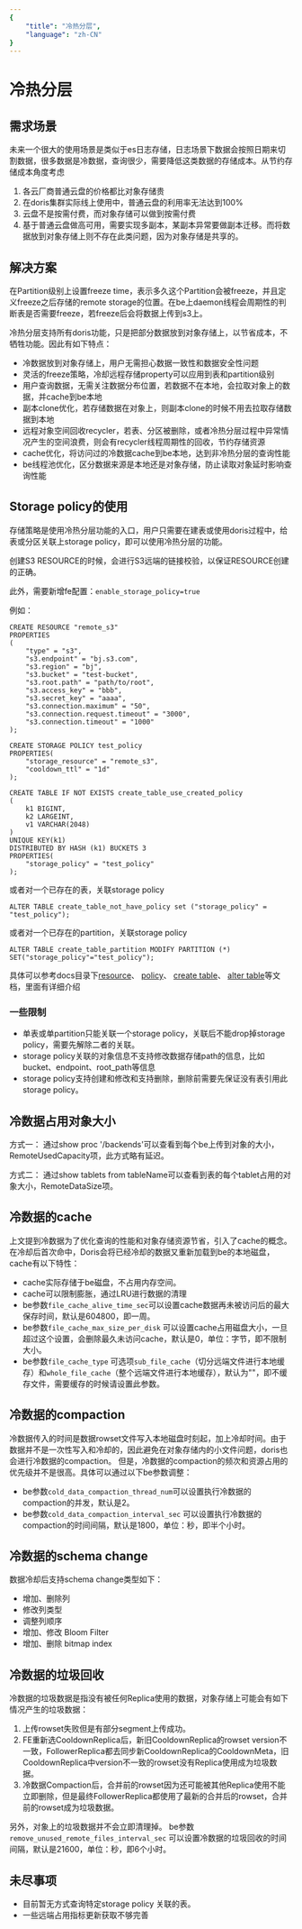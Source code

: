 ```yaml
---
{
    "title": "冷热分层",
    "language": "zh-CN"
}
---
```


<!-- 
Licensed to the Apache Software Foundation (ASF) under one
or more contributor license agreements.  See the NOTICE file
distributed with this work for additional information
regarding copyright ownership.  The ASF licenses this file
to you under the Apache License, Version 2.0 (the
"License"); you may not use this file except in compliance
with the License.  You may obtain a copy of the License at

  http://www.apache.org/licenses/LICENSE-2.0

Unless required by applicable law or agreed to in writing,
software distributed under the License is distributed on an
"AS IS" BASIS, WITHOUT WARRANTIES OR CONDITIONS OF ANY
KIND, either express or implied.  See the License for the
specific language governing permissions and limitations
under the License.
-->

# 冷热分层

## 需求场景

未来一个很大的使用场景是类似于es日志存储，日志场景下数据会按照日期来切割数据，很多数据是冷数据，查询很少，需要降低这类数据的存储成本。从节约存储成本角度考虑
1. 各云厂商普通云盘的价格都比对象存储贵
2. 在doris集群实际线上使用中，普通云盘的利用率无法达到100%
3. 云盘不是按需付费，而对象存储可以做到按需付费
4. 基于普通云盘做高可用，需要实现多副本，某副本异常要做副本迁移。而将数据放到对象存储上则不存在此类问题，因为对象存储是共享的。

## 解决方案
在Partition级别上设置freeze time，表示多久这个Partition会被freeze，并且定义freeze之后存储的remote storage的位置。在be上daemon线程会周期性的判断表是否需要freeze，若freeze后会将数据上传到s3上。

冷热分层支持所有doris功能，只是把部分数据放到对象存储上，以节省成本，不牺牲功能。因此有如下特点：

- 冷数据放到对象存储上，用户无需担心数据一致性和数据安全性问题
- 灵活的freeze策略，冷却远程存储property可以应用到表和partition级别
- 用户查询数据，无需关注数据分布位置，若数据不在本地，会拉取对象上的数据，并cache到be本地
- 副本clone优化，若存储数据在对象上，则副本clone的时候不用去拉取存储数据到本地
- 远程对象空间回收recycler，若表、分区被删除，或者冷热分层过程中异常情况产生的空间浪费，则会有recycler线程周期性的回收，节约存储资源
- cache优化，将访问过的冷数据cache到be本地，达到非冷热分层的查询性能
- be线程池优化，区分数据来源是本地还是对象存储，防止读取对象延时影响查询性能

## Storage policy的使用

存储策略是使用冷热分层功能的入口，用户只需要在建表或使用doris过程中，给表或分区关联上storage policy，即可以使用冷热分层的功能。

<version since="dev"></version> 创建S3 RESOURCE的时候，会进行S3远端的链接校验，以保证RESOURCE创建的正确。

此外，需要新增fe配置：`enable_storage_policy=true`

例如：

```
CREATE RESOURCE "remote_s3"
PROPERTIES
(
    "type" = "s3",
    "s3.endpoint" = "bj.s3.com",
    "s3.region" = "bj",
    "s3.bucket" = "test-bucket",
    "s3.root.path" = "path/to/root",
    "s3.access_key" = "bbb",
    "s3.secret_key" = "aaaa",
    "s3.connection.maximum" = "50",
    "s3.connection.request.timeout" = "3000",
    "s3.connection.timeout" = "1000"
);

CREATE STORAGE POLICY test_policy
PROPERTIES(
    "storage_resource" = "remote_s3",
    "cooldown_ttl" = "1d"
);

CREATE TABLE IF NOT EXISTS create_table_use_created_policy 
(
    k1 BIGINT,
    k2 LARGEINT,
    v1 VARCHAR(2048)
)
UNIQUE KEY(k1)
DISTRIBUTED BY HASH (k1) BUCKETS 3
PROPERTIES(
    "storage_policy" = "test_policy"
);
```
或者对一个已存在的表，关联storage policy
```
ALTER TABLE create_table_not_have_policy set ("storage_policy" = "test_policy");
```
或者对一个已存在的partition，关联storage policy
```
ALTER TABLE create_table_partition MODIFY PARTITION (*) SET("storage_policy"="test_policy");
```
具体可以参考docs目录下[resource](../sql-manual/sql-reference/Data-Definition-Statements/Create/CREATE-RESOURCE.md)、 [policy](../sql-manual/sql-reference/Data-Definition-Statements/Create/CREATE-POLICY.md)、 [create table](../sql-manual/sql-reference/Data-Definition-Statements/Create/CREATE-TABLE.md)、 [alter table](../sql-manual/sql-reference/Data-Definition-Statements/Alter/ALTER-TABLE-COLUMN.md)等文档，里面有详细介绍

### 一些限制

- 单表或单partition只能关联一个storage policy，关联后不能drop掉storage policy，需要先解除二者的关联。
- storage policy关联的对象信息不支持修改数据存储path的信息，比如bucket、endpoint、root_path等信息
- storage policy支持创建和修改和支持删除，删除前需要先保证没有表引用此storage policy。

## 冷数据占用对象大小
方式一：
通过show proc '/backends'可以查看到每个be上传到对象的大小，RemoteUsedCapacity项，此方式略有延迟。

方式二：
通过show tablets from tableName可以查看到表的每个tablet占用的对象大小，RemoteDataSize项。

## 冷数据的cache
上文提到冷数据为了优化查询的性能和对象存储资源节省，引入了cache的概念。在冷却后首次命中，Doris会将已经冷却的数据又重新加载到be的本地磁盘，cache有以下特性：
- cache实际存储于be磁盘，不占用内存空间。
- cache可以限制膨胀，通过LRU进行数据的清理
- be参数`file_cache_alive_time_sec`可以设置cache数据再未被访问后的最大保存时间，默认是604800，即一周。
- be参数`file_cache_max_size_per_disk` 可以设置cache占用磁盘大小，一旦超过这个设置，会删除最久未访问cache，默认是0，单位：字节，即不限制大小。
- be参数`file_cache_type` 可选项`sub_file_cache`（切分远端文件进行本地缓存）和`whole_file_cache`（整个远端文件进行本地缓存），默认为""，即不缓存文件，需要缓存的时候请设置此参数。

## 冷数据的compaction
冷数据传入的时间是数据rowset文件写入本地磁盘时刻起，加上冷却时间。由于数据并不是一次性写入和冷却的，因此避免在对象存储内的小文件问题，doris也会进行冷数据的compaction。
但是，冷数据的compaction的频次和资源占用的优先级并不是很高。具体可以通过以下be参数调整：
- be参数`cold_data_compaction_thread_num`可以设置执行冷数据的compaction的并发，默认是2。
- be参数`cold_data_compaction_interval_sec` 可以设置执行冷数据的compaction的时间间隔，默认是1800，单位：秒，即半个小时。

## 冷数据的schema change
数据冷却后支持schema change类型如下：
- 增加、删除列
- 修改列类型
- 调整列顺序
- 增加、修改 Bloom Filter
- 增加、删除 bitmap index

## 冷数据的垃圾回收
冷数据的垃圾数据是指没有被任何Replica使用的数据，对象存储上可能会有如下情况产生的垃圾数据：
1. 上传rowset失败但是有部分segment上传成功。
2. FE重新选CooldownReplica后，新旧CooldownReplica的rowset version不一致，FollowerReplica都去同步新CooldownReplica的CooldownMeta，旧CooldownReplica中version不一致的rowset没有Replica使用成为垃圾数据。
3. 冷数据Compaction后，合并前的rowset因为还可能被其他Replica使用不能立即删除，但是最终FollowerReplica都使用了最新的合并后的rowset，合并前的rowset成为垃圾数据。

另外，对象上的垃圾数据并不会立即清理掉。
be参数`remove_unused_remote_files_interval_sec` 可以设置冷数据的垃圾回收的时间间隔，默认是21600，单位：秒，即6个小时。


## 未尽事项

- 目前暂无方式查询特定storage policy 关联的表。
- 一些远端占用指标更新获取不够完善
